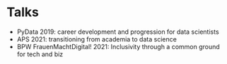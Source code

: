 # Talks

- PyData 2019: career development and progression for data scientists
- APS 2021: transitioning from academia to data science
- BPW FrauenMachtDigital! 2021: Inclusivity through a common ground for tech and biz
